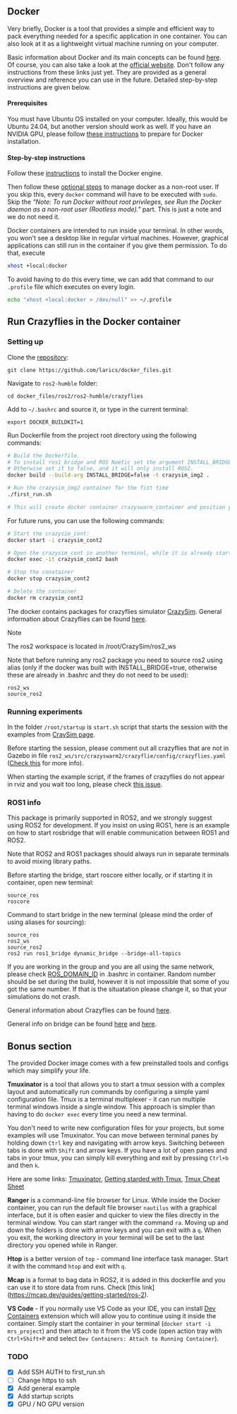 ## Docker
Very briefly, Docker is a tool that provides a simple and efficient way to pack everything needed for a specific application in one container. You can also look at it as a lightweight virtual machine running on your computer.

Basic information about Docker and its main concepts can be found [here](https://github.com/larics/docker_files/wiki). Of course, you can also take a look at the [official website](https://www.docker.com/). Don't follow any instructions from these links just yet. They are provided as a general overview and reference you can use in the future. Detailed step-by-step instructions are given below.

#### Prerequisites
You must have Ubuntu OS installed on your computer. Ideally, this would be Ubuntu 24.04, but another version should work as well. If you have an NVIDIA GPU, please follow [these instructions](https://github.com/larics/docker_files/wiki/2.-Installation#gpu-support) to prepare for Docker installation.

#### Step-by-step instructions
Follow these [instructions](https://docs.docker.com/engine/install/ubuntu/) to install the Docker engine.

Then follow these [optional steps](https://docs.docker.com/engine/install/linux-postinstall/#manage-docker-as-a-non-root-user) to manage docker as a non-root user. If you skip this, every `docker` command will have to be executed with `sudo`. Skip the _"Note: To run Docker without root privileges, see Run the Docker daemon as a non-root user (Rootless mode)."_ part. This is just a note and we do not need it.

Docker containers are intended to run inside your terminal. In other words, you won't see a desktop like in regular virtual machines. However, graphical applications can still run in the container if you give them permission. To do that, execute
```bash
xhost +local:docker
```
To avoid having to do this every time, we can add that command to our `.profile` file which executes on every login.
```bash
echo "xhost +local:docker > /dev/null" >> ~/.profile
```

## Run Crazyflies in the Docker container

### Setting up

Clone the [repository](https://github.com/larics/docker_files):
```
git clone https://github.com/larics/docker_files.git

```
Navigate to `ros2-humble` folder:
```
cd docker_files/ros2/ros2-humble/crazyflies

```
Add  to  `~/.bashrc` and source it, or type in the current terminal:
```
export DOCKER_BUILDKIT=1
```
Run Dockerfile from the project root directory using the following commands:
```bash
# Build the Dockerfile.
# To install ros1_bridge and ROS Noetic set the argument INSTALL_BRIDGE to true.
# Otherwise set it to false, and it will only install ROS2.
docker build --build-arg INSTALL_BRIDGE=false -t crazysim_img2 .

# Run the crazysim_img2 container for the fist time
./first_run.sh

# This will create docker container crazyswarm_container and position you into the container
```

For future runs, you can use the following commands:
```bash
# Start the crazysim_cont:
docker start -i crazysim_cont2

# Open the crazysim_cont in another terminal, while it is already started:
docker exec -it crazysim_cont2 bash

# Stop the conatainer
docker stop crazysim_cont2

# Delete the container
docker rm crazysim_cont2

```
The docker contains packages for crazyflies simulator [CrazySim](https://github.com/gtfactslab/CrazySim). General information about Crazyflies can be found [here](https://www.bitcraze.io/products/crazyflie-2-1/).

> [!NOTE]
> The ros2 workspace is located in /root/CrazySim/ros2_ws

Note that before running any ros2 package you need to source ros2  using alias (only if the docker was built with INSTALL_BRIDGE=true, otherwise these are already in .bashrc and they do not need to be used):

```
ros2_ws
source_ros2
```

### Running experiments

In the folder `/root/startup` is `start.sh` script that starts the session with the examples from [CraySim page](https://github.com/gtfactslab/CrazySim).

Before starting the session, please comment out all crazyflies that are not in Gazebo in file `ros2_ws/src/crazyswarm2/crazyflie/config/crazyflies.yaml` ([Check this](https://github.com/gtfactslab/CrazySim?tab=readme-ov-file#configuration) for more info).

When starting the example script, if the frames of crazyflies do not appear in rviz and you wait too long, please check [this issue](https://github.com/gtfactslab/CrazySim/issues/1#issuecomment-1933212957).

### ROS1 info
This package is primarily supported in ROS2, and we strongly suggest using ROS2 for development. If you insist on using ROS1, here is an example on how to start rosbridge that will enable communication between ROS1 and ROS2.

Note that ROS2 and ROS1 packages should always run in separate terminals to avoid mixing library paths.

Before starting the bridge, start roscore either locally, or if starting it in container, open new terminal:

```
source_ros
roscore
```

Command to start bridge in the new terminal (please mind the order of using aliases for sourcing):

```
source_ros
ros2_ws
source_ros2
ros2 run ros1_bridge dynamic_bridge --bridge-all-topics
```
If you are working in the group and you are all using the same network, please check [ROS_DOMAIN_ID](https://docs.ros.org/en/eloquent/Tutorials/Configuring-ROS2-Environment.html#the-ros-domain-id-variable) in .bashrc in container. Random number should be set during the build, however it is not impossible that some of you got the same number. If that is the situatation please change it, so that your simulations do  not crash.

General information about Crazyflies can be found [here](https://www.bitcraze.io/products/crazyflie-2-1/).

General info on bridge can be found [here](https://github.com/ros2/ros1_bridge/blob/master/README.md) and [here](https://docs.ros.org/en/humble/How-To-Guides/Using-ros1_bridge-Jammy-upstream.html).

## Bonus section
The provided Docker image comes with a few preinstalled tools and configs which may simplify your life.

**Tmuxinator** is a tool that allows you to start a tmux session with a complex layout and automatically run commands by configuring a simple yaml configuration file. Tmux is a terminal multiplexer - it can run multiple terminal windows inside a single window. This approach is simpler than having to do `docker exec` every time you need a new terminal.

You don't need to write new configuration files for your projects, but some examples will use Tmuxinator. You can move between terminal panes by holding down `Ctrl` key and navigating with arrow keys. Switching between tabs is done with `Shift` and arrow keys. If you have a lot of open panes and tabs in your tmux, you can simply kill everything and exit by pressing `Ctrl+b` and then `k`.

Here are some links: [Tmuxinator](https://github.com/tmuxinator/tmuxinator), [Getting starded with Tmux](https://linuxize.com/post/getting-started-with-tmux/), [Tmux Cheat Sheet](https://tmuxcheatsheet.com/)

**Ranger** is a command-line file browser for Linux. While inside the Docker container, you can run the default file browser `nautilus` with a graphical interface, but it is often easier and quicker to view the files directly in the terminal window. You can start ranger with the command `ra`. Moving up and down the folders is done with arrow keys and you can exit with a `q`. When you exit, the working directory in your terminal will be set to the last directory you opened while in Ranger.

**Htop** is a better version of `top` - command line interface task manager. Start it with the command `htop` and exit with `q`.

**Mcap** is a format to bag data in ROS2, it is added in this dockerfile and you can use it to store data from runs. Check [this link] (https://mcap.dev/guides/getting-started/ros-2).

**VS Code** - If you normally use VS Code as your IDE, you can install [Dev Containers](https://code.visualstudio.com/docs/remote/containers#_sharing-git-credentials-with-your-container) extension which will allow you to continue using it inside the container. Simply start the container in your terminal (`docker start -i mrs_project`) and then attach to it from the VS code (open action tray with `Ctrl+Shift+P` and select `Dev Containers: Attach to Running Container`).

### TODO

- [x] Add SSH AUTH to first_run.sh
- [ ] Change https to ssh
- [x] Add general example
- [x] Add startup scripts
- [x] GPU / NO GPU version
